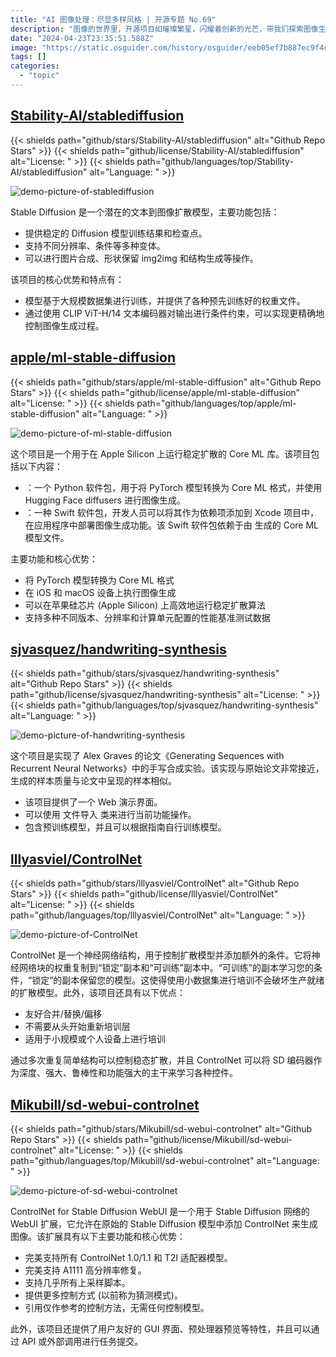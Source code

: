 ```yaml
---
title: "AI 图像处理：尽显多样风格 | 开源专题 No.69"
description: "图像的世界里，开源项目如璀璨繁星，闪耀着创新的光芒，带我们探索图像生成与处理的无尽可能。"
date: "2024-04-23T23:35:51.588Z"
image: "https://static.osguider.com/history/osguider/eeb05ef7b887ec9f4c8f301a0f5b7923.png"
tags: []
categories:
  - "topic"
---
```


## [Stability-AI/stablediffusion](https://github.com/Stability-AI/stablediffusion)

{{< shields path="github/stars/Stability-AI/stablediffusion" alt="Github Repo Stars" >}} {{< shields path="github/license/Stability-AI/stablediffusion" alt="License: " >}} {{< shields path="github/languages/top/Stability-AI/stablediffusion" alt="Language: " >}}

![demo-picture-of-stablediffusion](https://static.osguider.com/history/2023/1ead49355b1636c200fa1c4884cedf7d.png)

Stable Diffusion 是一个潜在的文本到图像扩散模型，主要功能包括：

- 提供稳定的 Diffusion 模型训练结果和检查点。
- 支持不同分辨率、条件等多种变体。
- 可以进行图片合成、形状保留 img2img 和结构生成等操作。

该项目的核心优势和特点有：

- 模型基于大规模数据集进行训练，并提供了各种预先训练好的权重文件。
- 通过使用 CLIP ViT-H/14 文本编码器对输出进行条件约束，可以实现更精确地控制图像生成过程。
  
## [apple/ml-stable-diffusion](https://github.com/apple/ml-stable-diffusion)

{{< shields path="github/stars/apple/ml-stable-diffusion" alt="Github Repo Stars" >}} {{< shields path="github/license/apple/ml-stable-diffusion" alt="License: " >}} {{< shields path="github/languages/top/apple/ml-stable-diffusion" alt="Language: " >}}

![demo-picture-of-ml-stable-diffusion](https://static.osguider.com/history/2023/adb41a1cc490472eb939bce1053313bf.png)

这个项目是一个用于在 Apple Silicon 上运行稳定扩散的 Core ML 库。该项目包括以下内容：

- ：一个 Python 软件包，用于将 PyTorch 模型转换为 Core ML 格式，并使用 Hugging Face diffusers 进行图像生成。
- ：一种 Swift 软件包，开发人员可以将其作为依赖项添加到 Xcode 项目中，在应用程序中部署图像生成功能。该 Swift 软件包依赖于由  生成的 Core ML 模型文件。

主要功能和核心优势：

- 将 PyTorch 模型转换为 Core ML 格式
- 在 iOS 和 macOS 设备上执行图像生成
- 可以在苹果硅芯片 (Apple Silicon) 上高效地运行稳定扩散算法
- 支持多种不同版本、分辨率和计算单元配置的性能基准测试数据
  
## [sjvasquez/handwriting-synthesis](https://github.com/sjvasquez/handwriting-synthesis)

{{< shields path="github/stars/sjvasquez/handwriting-synthesis" alt="Github Repo Stars" >}} {{< shields path="github/license/sjvasquez/handwriting-synthesis" alt="License: " >}} {{< shields path="github/languages/top/sjvasquez/handwriting-synthesis" alt="Language: " >}}

![demo-picture-of-handwriting-synthesis](https://static.osguider.com/history/2023/2df7ab25b3cafbfc8d2617149530b3d4.png)

这个项目是实现了 Alex Graves 的论文《Generating Sequences with Recurrent Neural Networks》中的手写合成实验。该实现与原始论文非常接近，生成的样本质量与论文中呈现的样本相似。

- 该项目提供了一个 Web 演示界面。
- 可以使用  文件导入  类来进行当前功能操作。
- 包含预训练模型，并且可以根据指南自行训练模型。
  
## [lllyasviel/ControlNet](https://github.com/lllyasviel/ControlNet)

{{< shields path="github/stars/lllyasviel/ControlNet" alt="Github Repo Stars" >}} {{< shields path="github/license/lllyasviel/ControlNet" alt="License: " >}} {{< shields path="github/languages/top/lllyasviel/ControlNet" alt="Language: " >}}

![demo-picture-of-ControlNet](https://static.osguider.com/history/2023/f695f4ab223998bccd6b338093a10145.png)

ControlNet 是一个神经网络结构，用于控制扩散模型并添加额外的条件。它将神经网络块的权重复制到“锁定”副本和“可训练”副本中。“可训练”的副本学习您的条件，“锁定”的副本保留您的模型。这使得使用小数据集进行培训不会破坏生产就绪的扩散模型。此外，该项目还具有以下优点：

- 友好合并/替换/偏移
- 不需要从头开始重新培训层
- 适用于小规模或个人设备上进行培训

通过多次重复简单结构可以控制稳态扩散，并且 ControlNet 可以将 SD 编码器作为深度、强大、鲁棒性和功能强大的主干来学习各种控件。
  
## [Mikubill/sd-webui-controlnet](https://github.com/Mikubill/sd-webui-controlnet)

{{< shields path="github/stars/Mikubill/sd-webui-controlnet" alt="Github Repo Stars" >}} {{< shields path="github/license/Mikubill/sd-webui-controlnet" alt="License: " >}} {{< shields path="github/languages/top/Mikubill/sd-webui-controlnet" alt="Language: " >}}

![demo-picture-of-sd-webui-controlnet](https://static.osguider.com/history/osguider/a5a09f29baf387db0aa8f098332b4ee8.png)

ControlNet for Stable Diffusion WebUI 是一个用于 Stable Diffusion 网络的 WebUI 扩展，它允许在原始的 Stable Diffusion 模型中添加 ControlNet 来生成图像。该扩展具有以下主要功能和核心优势：

- 完美支持所有 ControlNet 1.0/1.1 和 T2I 适配器模型。
- 完美支持 A1111 高分辨率修复。
- 支持几乎所有上采样脚本。
- 提供更多控制方式 (以前称为猜测模式)。
- 引用仅作参考的控制方法，无需任何控制模型。

此外，该项目还提供了用户友好的 GUI 界面、预处理器预览等特性，并且可以通过 API 或外部调用进行任务提交。
  
